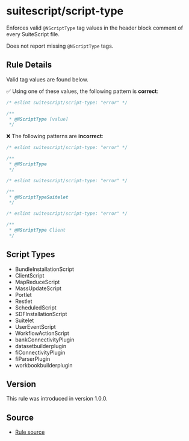 # suitescript/script-type

Enforces valid `@NScriptType` tag values in the header block comment of every SuiteScript file.

Does not report missing `@NScriptType` tags.

## Rule Details

Valid tag values are found below.

:white_check_mark: Using one of these values, the following pattern is **correct**:

```js
/* eslint suitescript/script-type: "error" */

/**
 * @NScriptType [value]
 */
```

:x: The following patterns are **incorrect**:

```js
/* eslint suitescript/script-type: "error" */

/**
 * @NScriptType
 */
```

```js
/* eslint suitescript/script-type: "error" */

/**
 * @NScriptTypeSuitelet
 */
```

```js
/* eslint suitescript/script-type: "error" */

/**
 * @NScriptType Client
 */
```

## Script Types

- BundleInstallationScript
- ClientScript
- MapReduceScript
- MassUpdateScript
- Portlet
- Restlet
- ScheduledScript
- SDFInstallationScript
- Suitelet
- UserEventScript
- WorkflowActionScript
- bankConnectivityPlugin
- datasetbuilderplugin
- fiConnectivityPlugin
- fiParserPlugin
- workbookbuilderplugin

## Version

This rule was introduced in version 1.0.0.

## Source

- [Rule source](../../lib/rules/script-type.js)
